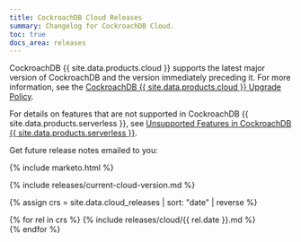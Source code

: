 ```yaml
---
title: CockroachDB Cloud Releases
summary: Changelog for CockroachDB Cloud.
toc: true
docs_area: releases
---
```


CockroachDB {{ site.data.products.cloud }} supports the latest major version of CockroachDB and the version immediately preceding it. For more information, see the [CockroachDB {{ site.data.products.cloud }} Upgrade Policy](https://www.cockroachlabs.com/docs/cockroachcloud/upgrade-policy).

For details on features that are not supported in CockroachDB {{ site.data.products.serverless }}, see [Unsupported Features in CockroachDB {{ site.data.products.serverless }}](https://www.cockroachlabs.com/docs/cockroachcloud/serverless-unsupported-features).

Get future release notes emailed to you:

{% include marketo.html %}

{% include releases/current-cloud-version.md %}

{% assign crs = site.data.cloud_releases | sort: "date" | reverse %}

{% for rel in crs %}
{% include releases/cloud/{{ rel.date }}.md %}<br />
{% endfor %}


